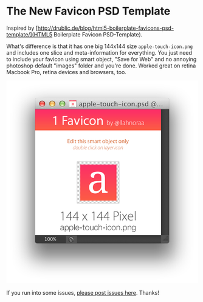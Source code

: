 # The New Favicon PSD Template

Inspired by [http://drublic.de/blog/html5-boilerplate-favicons-psd-template/](HTML5 Boilerplate Favicon PSD-Template).

What's difference is that it has one big 144x144 size `apple-touch-icon.png` and includes one slice and meta-information for everything. You just need to include your favicon using smart object, "Save for Web" and no annoying photoshop default "images" folder and you're done. Worked great on retina Macbook Pro, retina devices and browsers, too.

![image](https://raw.githubusercontent.com/llahnoraa/favicon/master/favicon.png)

If you run into some issues, [please post issues here](https://github.com/llahnoraa/favicon/issues). Thanks!